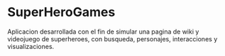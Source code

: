 # SuperHeroGames
Aplicacion desarrollada con el fin de simular una pagina de wiki y videojuego de superheroes, con busqueda, personajes, interacciones y visualizaciones.
